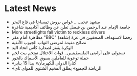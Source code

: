 # Latest News
-  مشهد عجيب .. غواص يروض تمساحا في قاع البحر
-  جامعة الإمام عبد الرحمن بن فيصل تعلن عن وظائف أكاديمية شاغرة
-  More streetlights fall victim to reckless drivers
-  مظاهرة أمام مقر "BBC" رفضا لاستهداف الصحفيين في غزة (شاهد)
-  نصائح مفيدة لمرضى التهاب الجيوب الأنفية
-  الوكرة يقفز لصدارة كأس اتحاد اليد
-  تستولي على أراضي الفلسطينيين.. قوات الاحتلال تقتحم بيت لحم
-  حملة توعوية للعاملين بسوق الأسماك بالخور
-  «كتارا الدولي للكهرمان» يبدأ 15 يناير
-  «الرياضة للجميع» يطلق المخيم الشتوي للمواي تاي
